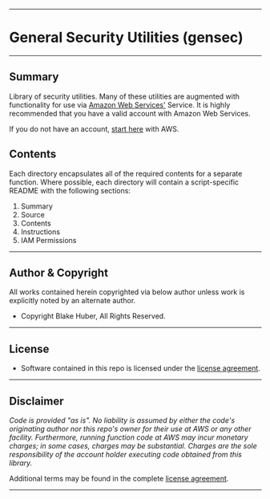 * * *
# General Security Utilities (gensec)
* * *

## Summary

Library of security utilities. Many of these utilities are augmented with functionality for use via [Amazon Web Services'](http://aws.amazonaws.com) Service.  It is highly recommended that you have a valid account with Amazon Web Services. 

If you do not have an account, [start here](https://aws.amazon.com) with AWS.

## Contents

Each directory encapsulates all of the required contents for a separate function.  Where possible, each directory will contain a script-specific README with the following sections:

1. Summary
2. Source
3. Contents
4. Instructions
5. IAM Permissions


* * *

## Author & Copyright

All works contained herein copyrighted via below author unless work is explicitly noted by an alternate author.

* Copyright Blake Huber, All Rights Reserved.

* * *

## License

* Software contained in this repo is licensed under the [license agreement](./LICENSE.md).

* * *

## Disclaimer

*Code is provided "as is". No liability is assumed by either the code's originating author nor this repo's owner for their use at AWS or any other facility. Furthermore, running function code at AWS may incur monetary charges; in some cases, charges may be substantial. Charges are the sole responsibility of the account holder executing code obtained from this library.*

Additional terms may be found in the complete [license agreement](./LICENSE.md).

* * *
